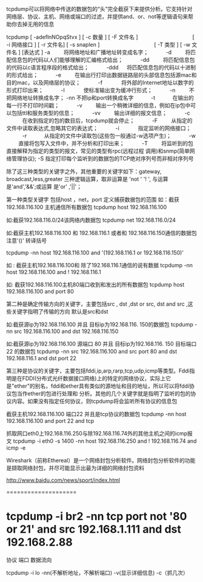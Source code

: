 tcpdump可以将网络中传送的数据包的“头”完全截获下来提供分析。它支持针对网络层、协议、主机、网络或端口的过滤，并提供and、or、not等逻辑语句来帮助你去掉无用的信息

tcpdump [ -adeflnNOpqStvx ] [ -c 数量 ] [ -F 文件名 ]
　　　　　　　　　　[ -i 网络接口 ] [ -r 文件名] [ -s snaplen ]
　　　　　　　　　　[ -T 类型 ] [ -w 文件名 ] [表达式 ]
-a 　　   将网络地址和广播地址转变成名字；
　　　-d 　　   将匹配信息包的代码以人们能够理解的汇编格式给出；
　　　-dd 　　 将匹配信息包的代码以c语言程序段的格式给出；
　　　-ddd 　   将匹配信息包的代码以十进制的形式给出；
　　　-e 　　   在输出行打印出数据链路层的头部信息包括源mac和目的mac，以及网络层的协议；
　　　-f 　　　 将外部的Internet地址以数字的形式打印出来；
　　　-l 　　　 使标准输出变为缓冲行形式；
　　　-n 　　  不把网络地址转换成名字；
-nn        不把ip和port转换成名字
　　　-t 　　　在输出的每一行不打印时间戳；
　　　-v 　　   输出一个稍微详细的信息，例如在ip包中可以包括ttl和服务类型的信息；
　　　-vv 　　 输出详细的报文信息；
　　　-c 　　　在收到指定的包的数目后，tcpdump就会停止；
　　　-F 　　   从指定的文件中读取表达式,忽略其它的表达式；
　　　-i 　　　 指定监听的网络接口；
　　　-r 　　　从指定的文件中读取包(这些包一般通过-w选项产生)；
　　　-w 　　  直接将包写入文件中，并不分析和打印出来；
　　　-T 　　   将监听到的包直接解释为指定的类型的报文，常见的类型有rpc(远程过程
		调用)和snmp(简单网络管理协议);
-S           指定打印每个监听到的数据包的TCP绝对序列号而非相对序列号




除了这三种类型的关键字之外，其他重要的关键字如下：gateway, broadcast,less,greater
三种逻辑运算，取非运算是 'not ' '! ', 与运算是'and','&&';或运算 是'or' ,'||'；

第一种类型关键字 包括host ，net，port  定义捕获数据包的范围
如：截获192.168.116.100 主机通信所有数据包
tcpdump host 192.168.116.100	

如:截获192.168.116.0/24该网络内数据包
tcpdump net 192.168.116.0/24

如:截获主机192.168.116.100 和 192.168.116.1 或者和 192.168.116.150通信的数据包 注意'()' 转译括号

tcpdump -nn host 192.168.116.100 and '(192.168.116.1 or 192.168.116.150)'

如 : 截获主机192.168.116.100和 除了192.168.116.1通信的说有数据
tcpdump -nn host 192.168.116.100 and ! 192.168.116.1

如: 截获192.168.116.100主机80端口收到和发出的所有数据包
tcpdump host 192.168.116.100 and port 80

第二种是确定传输方向的关键字，主要包括src , dst ,dst or src, dst and src ,这些关键字指明了传输的方向 默认是src和dst	

如:截获源ip为192.168.116.100 并且 目标ip为192.168.116. 150的数据包
tcpdump -nn src 192.168.116.100 and dst 192.168.116.150

如:截获源ip为192.168.116.100 源端口 80  并且 目标ip为192.168.116. 150 目标端口 22 的数据包
tcpdump -nn src 192.168.116.100 and src port 80 and dst 192.168.116.1 and dst port 22


第三种是协议的关键字，主要包括fddi,ip,arp,rarp,tcp,udp,icmp等类型。Fddi指明是在FDDI(分布式光纤数据接口网络)上的特定的网络协议，实际上它是"ether"的别名，fddi和ether具有类似的源地址和目的地址，所以可以将fddi协议包当作ether的包进行处理和 分析。其他的几个关键字就是指明了监听的包的协议内容。如果没有指定任何协议，则tcpdump将会监听所有协议的信息包

截获主机192.168.116.100 端口22 并且是tcp协议的数据包
tcpdump -nn host 192.168.116.100 and port 22 and tcp

抓取网口eth0上192.168.116.250与除192.168.116.74外的其他主机之间的icmp报文
tcpdump -i eth0 -s 1400 -nn host 192.168.116.250 and ! 192.168.116.74 and icmp -e

Wireshark（前称Ethereal）是一个网络封包分析软件。网络封包分析软件的功能是撷取网络封包，并尽可能显示出最为详细的网络封包资料

http://www.baidu.com/news/sport/index.html

====================



# tcpdump -i br2   -nn tcp port not '80 or 21' and src 192.168.1.111 and dst 192.168.2.88
协议
端口
数据流向


tcpdump -i lo -nn(不解析地址，不解析端口) -v(显示详细信息) -c（抓几次）











